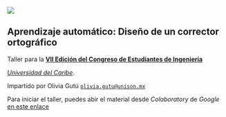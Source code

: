 ![](http://congresoingenierias.unicaribe.mx/img/logo_ucaribe.svg)


## Aprendizaje automático: Diseño de un corrector ortográfico

Taller para la [**VII Edición  del  Congreso  de  Estudiantes  de  Ingeniería**](http://congresoingenierias.unicaribe.mx/index#inicio) 

[*Universidad  del  Caribe*](http://unicaribe.mx). 

Impartido por Olivia Gutú [`olivia.gutu@unison.mx`](olivia.gutu@unison.m)

Para iniciar el taller, puedes abir el material desde *Colaboratory* de *Google* [en este enlace](https://colab.research.google.com/github/mcd-unison/corrector-ortografico/blob/main/Taller.ipynb)
